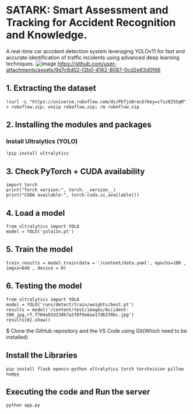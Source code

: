 # SATARK: Smart Assessment and Tracking for Accident Recognition and Knowledge.
A real-time car accident detection system leveraging YOLOv11 for fast and accurate identification of traffic incidents using advanced deep learning techniques.
![image](https://github.com/user-attachments/assets/1e8b142a-8b4c-4a71-b3f0-4439181fa61e)
https://github.com/user-attachments/assets/9d7c6d02-f2b0-4162-8087-0cd2e63d0f66
## 1. Extracting the dataset
```
!curl -L "https://universe.roboflow.com/ds/PkTjo0rocb?key=cfsz0255qM" > roboflow.zip; unzip roboflow.zip; rm roboflow.zip
```
## 2. Installing the modules and packages
### Install Ultralytics (YOLO)
```
!pip install ultralytics
```
## 3. Check PyTorch + CUDA availability
```
import torch
print("Torch version:", torch.__version__)
print("CUDA available:", torch.cuda.is_available())
```
## 4. Load a model
```
from ultralytics import YOLO
model = YOLO('yolo11n.pt')
```
## 5. Train the model
```
train_results = model.train(data = '/content/data.yaml', epochs=100 , imgsz=640 , device = 0)
```
## 6. Testing the model
```
from ultralytics import YOLO
model = YOLO('runs/detect/train/weights/best.pt')
results = model('/content/test/images/Accident-390_jpg.rf.f704a92d23db7a2f0f9e6aa17db370bc.jpg')
results[0].show()
```
$ Clone the GitHub repository and the VS Code using Git(Which need to be installed)
## Install the Libraries
```
pip install flask opencv-python ultralytics torch torchvision pillow numpy
```
## Executing the code and Run the server
```
python app.py
```
